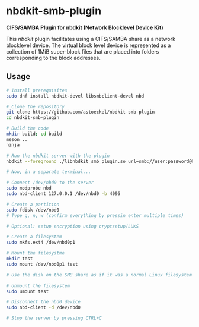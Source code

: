 # nbdkit-smb-plugin
**CIFS/SAMBA Plugin for nbdkit (Network Blocklevel Device Kit)**

This *nbdkit* plugin facilitates using a CIFS/SAMBA share as a network blocklevel device. The virtual block level device is represented as a collection of 1MiB super-block files that are placed into folders corresponding to the block addresses.

## Usage

```sh
# Install prerequisites
sudo dnf install nbdkit-devel libsmbclient-devel nbd

# Clone the repository
git clone https://github.com/astoeckel/nbdkit-smb-plugin
cd nbdkit-smb-plugin

# Build the code
mkdir build; cd build
meson ..
ninja

# Run the nbdkit server with the plugin
nbdkit --foreground ./libnbdkit_smb_plugin.so url=smb://user:password@host/Share/path/to/folder_representing_the_disk/

# Now, in a separate terminal...

# Connect /dev/nbd0 to the server
sudo modprobe nbd
sudo nbd-client 127.0.0.1 /dev/nbd0 -b 4096

# Create a partition
sudo fdisk /dev/nbd0
# Type g, n, w (confirm everything by pressin enter multiple times)

# Optional: setup encryption using cryptsetup/LUKS

# Create a filesystem
sudo mkfs.ext4 /dev/nbd0p1

# Mount the filesystme
mkdir test
sudo mount /dev/nbd0p1 test

# Use the disk on the SMB share as if it was a normal Linux filesystem

# Unmount the filesystem
sudo umount test

# Disconnect the nbd0 device
sudo nbd-client -d /dev/nbd0

# Stop the server by pressing CTRL+C
```
